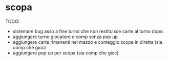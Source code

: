 # scopa
TODO:
- sistemare bug asso a fine turno che non restituisce carte al turno dopo.
- aggiungere turno giocatore e comp senza pop up
- aggiungere carte rimanenti nel mazzo e conteggio scope in diretta (sia comp che gioc)
- aggiungere pop up per scopa (sia comp che gioc)
